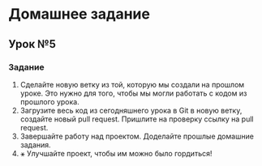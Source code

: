# Домашнее задание

## Урок №5

### Задание

1. Сделайте новую ветку из той, которую мы
   создали на прошлом уроке. Это нужно для того,
   чтобы мы могли работать с кодом из прошлого
   урока.
2. Загрузите весь код из сегодняшнего урока в Git
   в новую ветку, создайте новый pull request.
   Пришлите на проверку ссылку на pull request.
3. Завершайте работу над проектом. Доделайте
   прошлые домашние задания.
4. ⚹ Улучшайте проект, чтобы им можно было
   гордиться!
